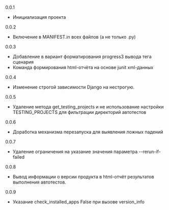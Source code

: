 0.0.1

* Инициализация проекта

0.0.2

* Включение в MANIFEST.in всех файлов (а не только .py)

0.0.3

* Добавление в вариант форматирования progress3 вывода тега сценария
* Команда формирования html-отчёта на основе junit xml-данных

0.0.4

* Изменение строгой зависимости Django на нестрогую.

0.0.5

* Удаление метода get_testing_projects и не использование настройки TESTING_PROJECTS для фильтрации директорий автотестов

0.0.6

* Доработка механизма перезапуска для выявления ложных падений

0.0.7

* Удаление ограничения на указание значения параметра --rerun-if-failed

0.0.8

* Вывод информации о версии продукта в html-отчёт результатов выполнения автотестов. 

0.0.9

* Указание check_installed_apps False при вызове version_info 